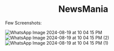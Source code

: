 <H1> <center>NewsMania</center></H1>

Few Screenshots:

![WhatsApp Image 2024-08-19 at 10 04 15 PM](https://github.com/user-attachments/assets/3a89a8da-af58-41b8-85d4-9ce930b7c65d)
![WhatsApp Image 2024-08-19 at 10 04 15 PM (2)](https://github.com/user-attachments/assets/b656c310-f385-4c8a-b600-8d38dd3cb467)
![WhatsApp Image 2024-08-19 at 10 04 15 PM (1)](https://github.com/user-attachments/assets/c97fe16b-aea5-4171-8ed1-a91339801633)
